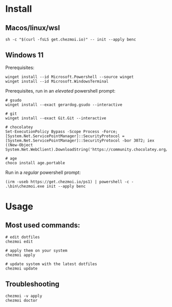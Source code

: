 # Install

## Macos/linux/wsl

    sh -c "$(curl -fsLS get.chezmoi.io)" -- init --apply benc

## Windows 11

Prerequisites:

    winget install --id Microsoft.Powershell --source winget
    winget install --id Microsoft.WindowsTerminal

Prerequisites, run in an *elevated* powershell prompt:

    # gsudo
    winget install --exact gerardog.gsudo --interactive

    # git
    winget install --exact Git.Git --interactive

    # chocolatey
    Set-ExecutionPolicy Bypass -Scope Process -Force; [System.Net.ServicePointManager]::SecurityProtocol = [System.Net.ServicePointManager]::SecurityProtocol -bor 3072; iex ((New-Object System.Net.WebClient).DownloadString('https://community.chocolatey.org/install.ps1'))

    # age
    choco install age.portable

Run in a *regular* powershell prompt:

    (irm -useb https://get.chezmoi.io/ps1) | powershell -c -
    .\bin\chezmoi.exe init --apply benc

# Usage

## Most used commands:

    # edit dotfiles
    chezmoi edit

    # apply them on your system
    chezmoi apply

    # update system with the latest dotfiles
    chezmoi update

## Troubleshooting

    chezmoi -v apply
    chezmoi doctor
